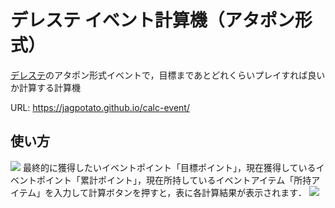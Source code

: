 # デレステ イベント計算機（アタポン形式）

[デレステ](http://cinderella.idolmaster.jp/sl-stage/)のアタポン形式イベントで，目標まであとどれくらいプレイすれば良いか計算する計算機  

URL: https://jagpotato.github.io/calc-event/

## 使い方
<img src="https://user-images.githubusercontent.com/15711514/36795469-7673b74e-1ce6-11e8-94c9-609c00b30444.PNG">
最終的に獲得したいイベントポイント「目標ポイント」，現在獲得しているイベントポイント「累計ポイント」，現在所持しているイベントアイテム「所持アイテム」を入力して計算ボタンを押すと，表に各計算結果が表示されます．
<img src="https://user-images.githubusercontent.com/15711514/36795497-84316ab6-1ce6-11e8-9dcd-e6eccba367fd.PNG">
